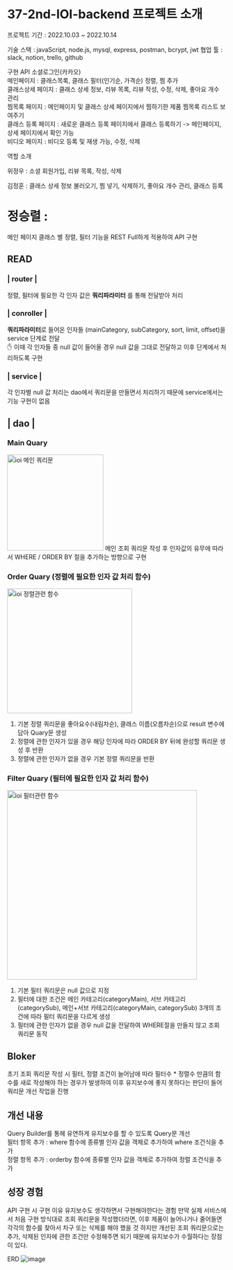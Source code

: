 # 37-2nd-IOI-backend 프로젝트 소개 

프로젝트 기간 : 2022.10.03 ~ 2022.10.14

기술 스택 : javaScript, node.js, mysql, express, postman, bcrypt, jwt 협업 툴 : slack, notion, trello, github

구현 API
소셜로그인(카카오)  
메인페이지 : 클래스목록, 클래스 필터(인기순, 가격순) 정렬, 찜 추가  
클래스상세 페이지 : 클래스 상세 정보, 리뷰 목록, 리뷰 작성, 수정, 삭제, 좋아요 개수 관리  
찜목록 페이지 : 메인페이지 및 클래스 상세 페이지에서 찜하기한 제품 찜목록 리스트 보여주기  
클래스 등록 페이지 : 새로운 클래스 등록 페이지에서 클래스 등록하기 -> 메인페이지, 상세 페이지에서 확인 가능  
비디오 페이지 : 비디오 등록 및 재생 가능, 수정, 삭제  

역할 소개

위정우 :
소셜 회원가입, 리뷰 목록, 작성, 삭제

김정훈 :
클래스 상세 정보 불러오기, 찜 넣기, 삭제하기, 좋아요 개수 관리, 클래스 등록

# 정승렬 : 
메인 페이지 클래스 별 정렬, 필터 기능을 REST Full하게 적용하여 API 구현  

## READ
### | router |
정렬, 필터에 필요한 각 인자 값은 **쿼리파라미터** 를 통해 전달받아 처리

### | conroller |
**쿼리파라미터**로 들어온 인자들 (mainCategory, subCategory, sort, limit, offset)을 service 단계로 전달  
✋ 이때 각 인자들 중 null 값이 들어올 경우 null 값을 그대로 전달하고 이후 단계에서 처리하도록 구현

### | service |
각 인자별 null 값 처리는 dao에서 쿼리문을 만들면서 처리하기 때문에 service에서는 기능 구현이 없음

## | dao |
### Main Quary
<img width="221" alt="ioi 메인 쿼리문" src="https://user-images.githubusercontent.com/107356126/211469881-2dc0dbea-030f-462d-9d4c-da1b2b3f1ee1.png">
메인 조회 쿼리문 작성 후 인자값의 유무에 따라서 WHERE / ORDER BY 절을 추가하는 방향으로 구현  

### Order Quary (정렬에 필요한 인자 값 처리 함수)
<img width="287" alt="ioi 정렬관련 함수" src="https://user-images.githubusercontent.com/107356126/211472986-303231a5-40bb-475c-bf92-4413612bbd7b.png">

1. 기본 정렬 쿼리문을 좋아요수(내림차순), 클래스 이름(오름차순)으로 result 변수에 담아 Quary문 생성
2. 정렬에 관한 인자가 있을 경우 해당 인자에 따라 ORDER BY 뒤에 완성할 쿼리문 생성 후 반환
3. 정렬에 관한 인자가 없을 경우 기본 정렬 쿼리문을 반환

### Filter Quary (필터에 필요한 인자 값 처리 함수)
<img width="436" alt="ioi 필터관련 함수" src="https://user-images.githubusercontent.com/107356126/211473016-a90bb525-24a9-433b-a6cd-2b3d48a70bf5.png">

1. 기본 필터 쿼리문은 null 값으로 지정
2. 필터에 대한 조건은 메인 카테고리(categoryMain), 서브 카테고리(categorySub), 메인+서브 카테고리(categoryMain, categorySub) 3개의 조건에 따라 필터 쿼리문을 다르게 생성
3. 필터에 관한 인자가 없을 경우 null 값을 전달하여 WHERE절을 만들지 않고 조회 쿼리문 동작


## Bloker
초기 조회 쿼리문 작성 시 필터, 정렬 조건이 늘어남에 따라 필터수 * 정렬수 만큼의 함수를 새로 작성해야 하는 경우가 발생하여 이후 유지보수에 좋지 못하다는 판단이 들어 쿼리문 개선 작업을 진행

## 개선 내용
Query Builder를 통헤 유연하게 유지보수를 할 수 있도록 Query문 개선  
필터 항목 추가 : where 함수에 종류별 인자 값을 객체로 추가하여 where 조건식을 추가  
정렬 항목 추가 : orderby 함수에 종류별 인자 값을 객체로 추가하여 정렬 조건식을 추가  

## 성장 경험
API 구현 시 구현 이유 유지보수도 생각하면서 구현해야한다는 경험
만약 실제 서비스에서 처음 구현 방식대로 조회 쿼리문을 작성했더라면, 이후 제품이 늘어나거나 줄어들면 각각의 함수를 찾아서 차구 또는 삭제를 해야 했을 것
하지만 개선된 조회 쿼리문으로는 추가, 삭제된 인자에 관한 조건만 수정해주면 되기 때문에 유지보수가 수월하다는 장점이 있다.






ERD
![image](https://user-images.githubusercontent.com/109129718/195786717-0b3248ce-5794-4af5-a969-ad81f3e9e386.png)
